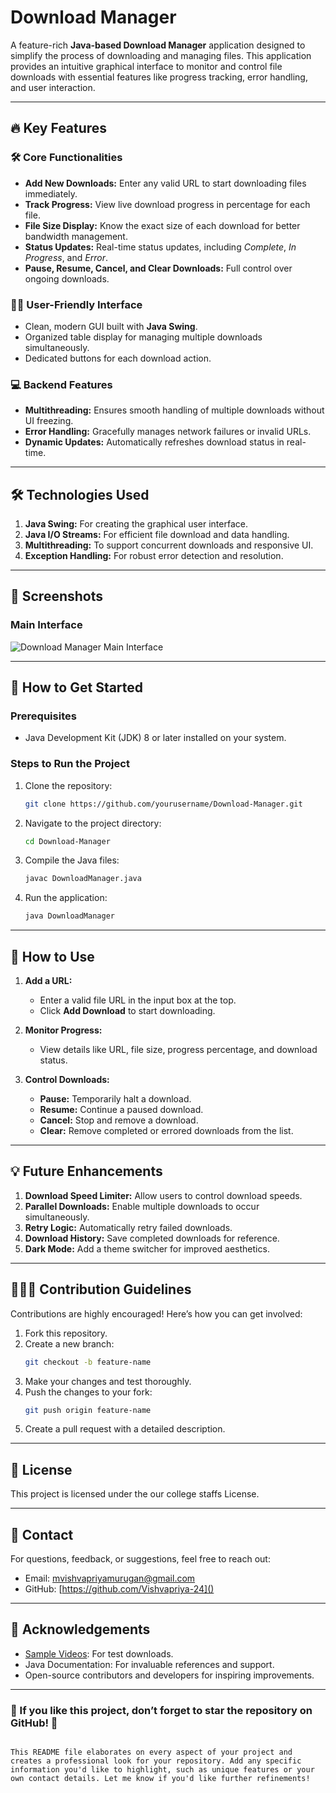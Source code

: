 # Download Manager

A feature-rich **Java-based Download Manager** application designed to simplify the process of downloading and managing files. This application provides an intuitive graphical interface to monitor and control file downloads with essential features like progress tracking, error handling, and user interaction.

---

## 🔥 Key Features

### 🛠️ Core Functionalities
- **Add New Downloads:** Enter any valid URL to start downloading files immediately.
- **Track Progress:** View live download progress in percentage for each file.
- **File Size Display:** Know the exact size of each download for better bandwidth management.
- **Status Updates:** Real-time status updates, including *Complete*, *In Progress*, and *Error*.
- **Pause, Resume, Cancel, and Clear Downloads:** Full control over ongoing downloads.

### 👩‍💻 User-Friendly Interface
- Clean, modern GUI built with **Java Swing**.
- Organized table display for managing multiple downloads simultaneously.
- Dedicated buttons for each download action.

### 💻 Backend Features
- **Multithreading:** Ensures smooth handling of multiple downloads without UI freezing.
- **Error Handling:** Gracefully manages network failures or invalid URLs.
- **Dynamic Updates:** Automatically refreshes download status in real-time.

---

## 🛠️ Technologies Used

1. **Java Swing:** For creating the graphical user interface.
2. **Java I/O Streams:** For efficient file download and data handling.
3. **Multithreading:** To support concurrent downloads and responsive UI.
4. **Exception Handling:** For robust error detection and resolution.

---

## 📸 Screenshots

### Main Interface
![Download Manager Main Interface](https://github.com/Vishvapriya-24/Download-Manager/commit/4aa587d2ef4046d6fd28ab2a2c9d73d2cea92832)


---

## 🚀 How to Get Started

### Prerequisites
- Java Development Kit (JDK) 8 or later installed on your system.

### Steps to Run the Project
1. Clone the repository:
   ```bash
   git clone https://github.com/yourusername/Download-Manager.git
   ```
2. Navigate to the project directory:
   ```bash
   cd Download-Manager
   ```
3. Compile the Java files:
   ```bash
   javac DownloadManager.java
   ```
4. Run the application:
   ```bash
   java DownloadManager
   ```

---

## 📖 How to Use

1. **Add a URL:**
   - Enter a valid file URL in the input box at the top.
   - Click **Add Download** to start downloading.

2. **Monitor Progress:**
   - View details like URL, file size, progress percentage, and download status.

3. **Control Downloads:**
   - **Pause:** Temporarily halt a download.
   - **Resume:** Continue a paused download.
   - **Cancel:** Stop and remove a download.
   - **Clear:** Remove completed or errored downloads from the list.

---

## 💡 Future Enhancements

1. **Download Speed Limiter:** Allow users to control download speeds.
2. **Parallel Downloads:** Enable multiple downloads to occur simultaneously.
3. **Retry Logic:** Automatically retry failed downloads.
4. **Download History:** Save completed downloads for reference.
5. **Dark Mode:** Add a theme switcher for improved aesthetics.

---

## 🧑‍🤝‍🧑 Contribution Guidelines

Contributions are highly encouraged! Here’s how you can get involved:
1. Fork this repository.
2. Create a new branch:
   ```bash
   git checkout -b feature-name
   ```
3. Make your changes and test thoroughly.
4. Push the changes to your fork:
   ```bash
   git push origin feature-name
   ```
5. Create a pull request with a detailed description.

---

## 📜 License

This project is licensed under the our college staffs License. 

---

## 📧 Contact

For questions, feedback, or suggestions, feel free to reach out:
- Email: mvishvapriyamurugan@gmail.com
- GitHub: [https://github.com/Vishvapriya-24]()

---

## 🙌 Acknowledgements

- [Sample Videos](https://youtu.be/5SPUiPhC8eE?si=UZOif0zQe65hxv0B): For test downloads.
- Java Documentation: For invaluable references and support.
- Open-source contributors and developers for inspiring improvements.

---

### 🌟 If you like this project, don’t forget to star the repository on GitHub! 🌟
```

This README file elaborates on every aspect of your project and creates a professional look for your repository. Add any specific information you'd like to highlight, such as unique features or your own contact details. Let me know if you'd like further refinements!
